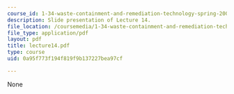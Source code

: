 ```yaml
---
course_id: 1-34-waste-containment-and-remediation-technology-spring-2004
description: Slide presentation of Lecture 14.
file_location: /coursemedia/1-34-waste-containment-and-remediation-technology-spring-2004/0a95f773f194f819f9b137227bea97cf_lecture14.pdf
file_type: application/pdf
layout: pdf
title: lecture14.pdf
type: course
uid: 0a95f773f194f819f9b137227bea97cf

---
```

None